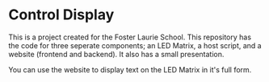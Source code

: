 # Control Display
This is a project created for the Foster Laurie School. This repository has the code for three seperate components; an LED Matrix, a host script, and a website (frontend and backend). It also has a small presentation.

You can use the website to display text on the LED Matrix in it's full form. 

